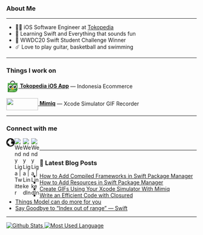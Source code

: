 ### About Me
___

- 👨‍💻 iOS Software Engineer at [Tokopedia](https://github.com/tokopedia)
- 🌱 Learning Swift and Everything that sounds fun
- 🍎 WWDC20 Swift Student Challenge Winner
- ☄️ Love to play guitar, basketball and swimming
___

### Things I work on

[<img src="https://github.com/wendyliga/wendyliga/blob/master/assets/tokopedia.png" width="32" height="32" align="center"> **Tokopedia iOS App**](https://apps.apple.com/us/app/tokopedia/id1001394201) — Indonesia Ecommerce

[<img src="https://user-images.githubusercontent.com/16457495/78473788-84b7cc80-776d-11ea-8c44-5d6c8e46f2cb.png" width="84" height="32" align="center"> **Mimiq**](https://github.com/wendyliga/mimiq) — Xcode Simulator GIF Recorder 

___
### Connect with me

[<img align="left" alt="wendyliga.com" width="22px" src="https://raw.githubusercontent.com/iconic/open-iconic/master/svg/globe.svg" />][website]
[<img align="left" alt="Wendy Liga | Twitter" width="22px" src="https://cdn.jsdelivr.net/npm/simple-icons@v3/icons/twitter.svg" />][twitter]
[<img align="left" alt="Wendy Liga | LinkedIn" width="22px" src="https://cdn.jsdelivr.net/npm/simple-icons@v3/icons/linkedin.svg" />][linkedin]
[<img align="left" alt="Wendy Liga | LinkedIn" width="22px" src="https://cdn.jsdelivr.net/npm/simple-icons@v3/icons/medium.svg" />][medium]

<br />

___
### 📕 Latest Blog Posts
<!-- BLOG-POST-LIST:START -->
- [How to Add Compiled Frameworks in Swift Package Manager](https://medium.com/better-programming/how-to-add-compiled-frameworks-in-swift-package-manager-f0cdbde84fc7)
- [How to Add Resources in Swift Package Manager](https://medium.com/better-programming/how-to-add-resources-in-swift-package-manager-c437d44ec593)
- [Create GIFs Using Your Xcode Simulator With Mimiq](https://medium.com/better-programming/create-gifs-using-your-xcode-simulator-with-mimiq-581607a6a776)
- [Write an Efficient Code with Closured](https://medium.com/flawless-app-stories/write-efficient-code-with-closure-e5175e747f54)
- [Things Model can do more for you](https://byrslf.co/model-is-more-than-just-data-structure-b5d95cfe505b)
- [Say Goodbye to “Index out of range” — Swift](https://medium.com/flawless-app-stories/say-goodbye-to-index-out-of-range-swift-eca7c4c7b6ca)
<!-- BLOG-POST-LIST:END -->
___
<p align="left">
  <a href="https://github.com/wendyliga">
     <img alt="Github Stats" src="https://github-readme-stats.vercel.app/api?username=wendyliga&show_icons=true&hide_border=true&count_private=true" />
  </a>
  <a href="https://github.com/wendyliga/">
     <img alt="Most Used Language" src="https://github-readme-stats.vercel.app/api/top-langs/?username=wendyliga&hide_border=true&layout=compact" />
  </a>
</p>

[website]: https://wendyliga.com
[twitter]: https://twitter.com/wendyliga
[linkedin]: https://www.linkedin.com/in/wendy-liga/
[medium]: https://medium.com/@wendyliga
